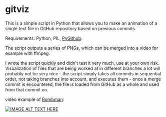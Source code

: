 # gitviz

This is a simple script in Python that allows you to make an animation of a single text file in GitHub repository based on previous commits.

Requirements: Python, PIL, [PyGithub](https://github.com/PyGithub/PyGithub).

The script outputs a series of PNGs, which can be merged into a video for example with ffmpeg.

I wrote the script quickly and didn't test it very much, use at your own risk. Visualization of files that are being worked at in different branches a lot will probably not be very nice - the script simply takes all commits in sequential order, not taking branches into account, and executes them - once a merge commit is encountered, the file is loaded from GitHub as a whole and used from that commit on.

video example of [Bombman](https://github.com/drummyfish/bombman):

[![IMAGE ALT TEXT HERE](https://img.youtube.com/vi/6tryIhvMVj4/0.jpg)](https://www.youtube.com/watch?v=6tryIhvMVj4)
